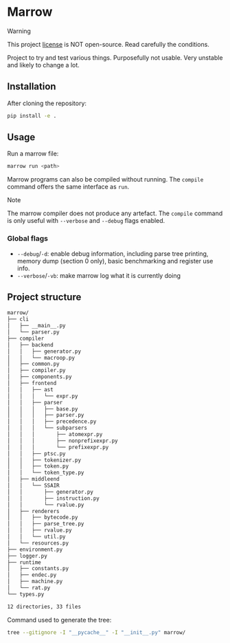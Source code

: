 # Marrow

> [!WARNING]
> This project [license](./LICENSE) is NOT open-source. Read carefully the conditions.

Project to try and test various things. Purposefully not usable.
Very unstable and likely to change a lot.

## Installation

After cloning the repository:

```sh
pip install -e .
```

## Usage

Run a marrow file:

```sh
marrow run <path>
```

Marrow programs can also be compiled without running. The `compile` command offers the same interface as `run`.

> [!NOTE]
> The marrow compiler does not produce any artefact. The `compile` command is only useful with `--verbose` and `--debug` flags enabled.

### Global flags

- `--debug`/`-d`: enable debug information, including parse tree printing, memory dump (section 0 only), basic benchmarking and register use info.
- `--verbose`/`-vb`: make marrow log what it is currently doing

## Project structure

```txt
marrow/
├── cli
│   ├── __main__.py
│   └── parser.py
├── compiler
│   ├── backend
│   │   ├── generator.py
│   │   └── macroop.py
│   ├── common.py
│   ├── compiler.py
│   ├── components.py
│   ├── frontend
│   │   ├── ast
│   │   │   └── expr.py
│   │   ├── parser
│   │   │   ├── base.py
│   │   │   ├── parser.py
│   │   │   ├── precedence.py
│   │   │   └── subparsers
│   │   │       ├── atomexpr.py
│   │   │       ├── nonprefixexpr.py
│   │   │       └── prefixexpr.py
│   │   ├── ptsc.py
│   │   ├── tokenizer.py
│   │   ├── token.py
│   │   └── token_type.py
│   ├── middleend
│   │   └── SSAIR
│   │       ├── generator.py
│   │       ├── instruction.py
│   │       └── rvalue.py
│   ├── renderers
│   │   ├── bytecode.py
│   │   ├── parse_tree.py
│   │   ├── rvalue.py
│   │   └── util.py
│   └── resources.py
├── environment.py
├── logger.py
├── runtime
│   ├── constants.py
│   ├── endec.py
│   ├── machine.py
│   └── rat.py
└── types.py

12 directories, 33 files
```

Command used to generate the tree:

```sh
tree --gitignore -I "__pycache__" -I "__init__.py" marrow/
```
